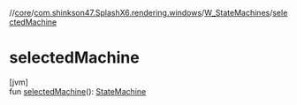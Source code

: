 //[core](../../../index.md)/[com.shinkson47.SplashX6.rendering.windows](../index.md)/[W_StateMachines](index.md)/[selectedMachine](selected-machine.md)

# selectedMachine

[jvm]\
fun [selectedMachine](selected-machine.md)(): [StateMachine](../../com.shinkson47.SplashX6.ai/-state-machine/index.md)
